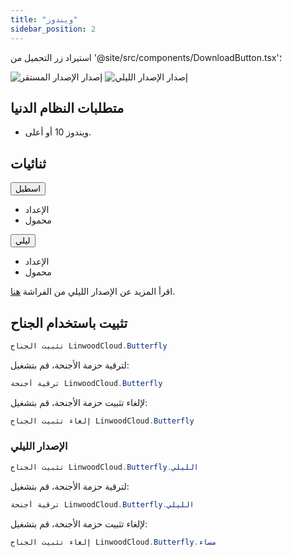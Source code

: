 ```yaml
---
title: "ويندوز"
sidebar_position: 2
---
```


استيراد زر التحميل من '@site/src/components/DownloadButton.tsx'؛

![إصدار الإصدار المستقر](https://img.shields.io/badge/dynamic/yaml?color=c4840d&label=Stable&query=%24.version&url=https%3A%2F%2Fraw.githubusercontent.com%2FLinwoodDev%2Fbutterfly%2Fstable%2Fapp%2Fpubspec.yaml&style=for-the-badge) ![إصدار الإصدار الليلي](https://img.shields.io/badge/dynamic/yaml?color=f7d28c&label=Nightly&query=%24.version&url=https%3A%2F%2Fraw.githubusercontent.com%2FLinwoodDev%2Fbutterfly%2Fnightly%2Fapp%2Fpubspec.yaml&style=for-the-badge)

## متطلبات النظام الدنيا

* ويندوز 10 أو أعلى.

## ثنائيات

<div className="row margin-bottom--lg padding--sm">
<div className="dropdown dropdown--hoverable margin--sm">
  <button className="button button--outline button--info button--lg">اسطبل</button>
  <ul className="dropdown__menu">
    <li>
      <DownloadButton after="/downloads/post-windows" className="dropdown__link" href="https://github.com/LinwoodDev/butterfly/releases/download/stable/linwood-butterfly-windows-setup.exe">
        الإعداد
      </DownloadButton>
    </li>
    <li>
      <DownloadButton after="/downloads/post-windows" className="dropdown__link" href="https://github.com/LinwoodDev/butterfly/releases/download/stable/linwood-butterfly-windows.zip">
        محمول
      </DownloadButton>
    </li>
  </ul>
</div>
<div className="dropdown dropdown--hoverable margin--sm">
  <button className="button button--outline button--danger button--lg">ليلي</button>
  <ul className="dropdown__menu">
    <li>
      <DownloadButton after="/downloads/post-windows" className="dropdown__link" href="https://github.com/LinwoodDev/butterfly/releases/download/nightly/linwood-butterfly-windows-setup.exe">
        الإعداد
      </DownloadButton>
    </li>
    <li>
      <DownloadButton after="/downloads/post-windows" className="dropdown__link" href="https://github.com/LinwoodDev/butterfly/releases/download/nightly/linwood-butterfly-windows.zip">
        محمول
      </DownloadButton>
    </li>
  </ul>
</div>
</div>

اقرأ المزيد عن الإصدار الليلي من الفراشة [هنا](/nightly).

## تثبيت باستخدام الجناح

```powershell
تثبيت الجناح LinwoodCloud.Butterfly
```

لترقية حزمة الأجنحة، قم بتشغيل:

```powershell
ترقية أجنحة LinwoodCloud.Butterfly
```

لإلغاء تثبيت حزمة الأجنحة، قم بتشغيل:

```powershell
إلغاء تثبيت الجناح LinwoodCloud.Butterfly
```

### الإصدار الليلي

```powershell
تثبيت الجناح LinwoodCloud.Butterfly.الليلي
```

لترقية حزمة الأجنحة، قم بتشغيل:

```powershell
ترقية أجنحة LinwoodCloud.Butterfly.الليلي
```

لإلغاء تثبيت حزمة الأجنحة، قم بتشغيل:

```powershell
إلغاء تثبيت الجناح LinwoodCloud.Butterfly.مساء
```
